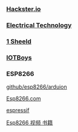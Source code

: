 ### [Hackster.io](https://www.hackster.io/)

### [Electrical Technology](https://www.electricaltechnology.org/)

### [1 Sheeld](https://1sheeld.com/)

### [IOTBoys](http://iotboys.com/)

### ESP8266
[github/esp8266/arduion](https://github.com/esp8266/Arduino)

[Esp8266.com](www.esp8266.com)

[espressif](https://www.espressif.com)

[Esp8266 视频 书籍](https://www.espressif.com/zh-hans/support/iot-college/courses?field_type_tid=14&field_course_language_tid=All)

